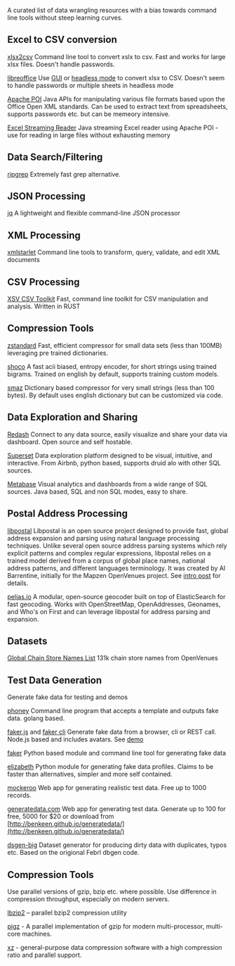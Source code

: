 A curated list of data wrangling resources with a bias towards command line tools without steep learning curves.


## Excel to CSV conversion

[xlsx2csv](https://github.com/dilshod/xlsx2csv)
Command line tool to convert xslx to csv. Fast and works for large xlsx files. Doesn't handle passwords.

[libreoffice](https://www.libreoffice.org/)
Use [GUI](https://www.libreoffice.org/) or [headless mode](http://shades-of-orange.com/post/How-to-Convert-an-XSLX-File-to-CSV-with-UTF-8-Encoding-Using-LibreOffice-OpenOffice) to convert xlsx to CSV. Doesn't seem to handle passwords or multiple sheets in headless mode 

[Apache POI](https://poi.apache.org/download.html)
Java APIs for manipulating various file formats based upon the Office Open XML standards. Can be used to extract text from spreadsheets, supports passwords etc. but can be memeory intensive.

[Excel Streaming Reader](https://github.com/monitorjbl/excel-streaming-reader#implementation-details)
Java streaming Excel reader using Apache POI - use for reading in large files without exhausting memory

## Data Search/Filtering
[ripgrep](https://github.com/BurntSushi/ripgrep)
Extremely fast grep alternative.

## JSON Processing
[jq](https://stedolan.github.io/jq/)
A lightweight and flexible command-line JSON processor


## XML Processing
[xmlstarlet](http://xmlstar.sourceforge.net/docs.php)
Command line tools to transform, query, validate, and edit XML documents


## CSV Processing
[XSV CSV Toolkit](https://github.com/BurntSushi/xsv)
Fast, command line toolkit for CSV manipulation and analysis. Written in RUST


## Compression Tools
[zstandard](http://facebook.github.io/zstd) 
Fast, efficient compressor for small data sets (less than 100MB) leveraging pre trained dictionaries.

[shoco](http://ed-von-schleck.github.io/shoco/#home)
A fast acii biased, entropy encoder, for short strings using trained bigrams. Trained on english by default, supports training custom models.

[smaz](https://github.com/antirez/smaz)
Dictionary based compressor for very small strings (less than 100 bytes). By default uses english dictionary but can be customized via code.


## Data Exploration and Sharing
[Redash](https://github.com/getredash/redash)
Connect to any data source, easily visualize and share your data via dashboard. Open source and self hostable.

[Superset](https://github.com/airbnb/superset)
Data exploration platform designed to be visual, intuitive, and interactive. From Airbnb, python based, supports druid alo with other SQL sources.

[Metabase](https://github.com/metabase/metabase)
Visual analytics and dashboards from a wide range of SQL sources. Java based, SQL and non SQL modes, easy to share. 


## Postal Address Processing
[libpostal](https://github.com/openvenues/libpostal)
Libpostal is an open source project designed to provide fast, global address expansion and parsing using natural language processing techniques. Unlike several open source address parsing systems which rely explicit patterns and complex regular expressions, libpostal relies on a trained model derived from a corpus of global place names, national address patterns, and different languages terminology. It was created by Al Barrentine, initially for the Mapzen OpenVenues project. See [intro post](https://medium.com/@albarrentine/statistical-nlp-on-openstreetmap-b9d573e6cc86) for details.

[pelias.io](http://pelias.io/)
A modular, open-source geocoder built on top of ElasticSearch for fast geocoding. Works with OpenStreetMap, OpenAddresses, Geonames, and Who's on First and can leverage libpostal for address parsing and expansion.


## Datasets
[Global Chain Store Names List](https://github.com/openvenues/chain_stores)
131k chain store names from OpenVenues


## Test Data Generation
Generate fake data for testing and demos

[phoney](https://github.com/yields/phony)
Command line program that accepts a template and outputs fake data. golang based.

[faker.js](https://github.com/Marak/faker.js) and [faker cli](https://github.com/lestoni/faker-cli)
Generate fake data from a browser, cli or REST call. Node.js based and includes avatars. See [demo](https://cdn.rawgit.com/Marak/faker.js/master/examples/browser/index.html)

[faker](http://faker.readthedocs.io/en/master/)
Python based module and command line tool for generating fake data

[elizabeth](https://github.com/lk-geimfari/elizabeth)
Python module for generating fake data profiles. Claims to be faster than alternatives, simpler and more self contained.

[mockeroo](http://www.mockaroo.com/)
Web app for generating realistic test data. Free up to 1000 records.

[generatedata.com](http://www.generatedata.com/)
Web app for generating test data. Generate up to 100 for free, 5000 for $20 or download from [http://benkeen.github.io/generatedata/](http://benkeen.github.io/generatedata/)

[dsgen-big](https://github.com/yipeng/dsgen-big)
Dataset generator for producing dirty data with duplicates, typos etc. Based on the origional Febrl dbgen code.


## Compression Tools
Use parallel versions of gzip, bzip etc. where possible. Use difference in compression throughput, especially on modern servers.

[lbzip2](http://lbzip2.org/) – parallel bzip2 compression utility

[pigz](https://github.com/madler/pigz) - A parallel implementation of gzip for modern multi-processor, multi-core machines.

[xz](http://tukaani.org/xz/) - general-purpose data compression software with a high compression ratio and parallel support.



